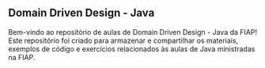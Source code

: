 ## Domain Driven Design - Java

Bem-vindo ao repositório de aulas de Domain Driven Design - Java da FIAP! Este repositório foi criado para armazenar e compartilhar os materiais, exemplos de código e exercícios relacionados às aulas de Java ministradas na FIAP.
